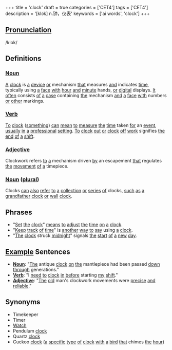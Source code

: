 +++
title = 'clock'
draft = true
categories = ['CET4']
tags = ['CET4']
description = '[klɔk] n.钟，仪表'
keywords = ['ai words', 'clock']
+++

## [Pronunciation](/en/post/pronunciation/)
/klok/

## Definitions
### [Noun](/en/post/noun/)
[A](/en/post/a/) [clock](/en/post/clock/) is [a](/en/post/a/) [device](/en/post/device/) [or](/en/post/or/) mechanism [that](/en/post/that/) measures [and](/en/post/and/) indicates [time](/en/post/time/), typically using [a](/en/post/a/) [face](/en/post/face/) [with](/en/post/with/) [hour](/en/post/hour/) [and](/en/post/and/) [minute](/en/post/minute/) hands, [or](/en/post/or/) [digital](/en/post/digital/) displays. [It](/en/post/it/) [often](/en/post/often/) consists [of](/en/post/of/) [a](/en/post/a/) [case](/en/post/case/) containing [the](/en/post/the/) mechanism [and](/en/post/and/) [a](/en/post/a/) [face](/en/post/face/) [with](/en/post/with/) numbers [or](/en/post/or/) [other](/en/post/other/) markings.

### [Verb](/en/post/verb/)
[To](/en/post/to/) [clock](/en/post/clock/) ([something](/en/post/something/)) [can](/en/post/can/) [mean](/en/post/mean/) [to](/en/post/to/) [measure](/en/post/measure/) [the](/en/post/the/) [time](/en/post/time/) taken [for](/en/post/for/) an [event](/en/post/event/), [usually](/en/post/usually/) [in](/en/post/in/) [a](/en/post/a/) [professional](/en/post/professional/) [setting](/en/post/setting/). [To](/en/post/to/) [clock](/en/post/clock/) [out](/en/post/out/) [or](/en/post/or/) [clock](/en/post/clock/) [off](/en/post/off/) [work](/en/post/work/) signifies [the](/en/post/the/) [end](/en/post/end/) [of](/en/post/of/) [a](/en/post/a/) [shift](/en/post/shift/).

### [Adjective](/en/post/adjective/)
Clockwork refers [to](/en/post/to/) [a](/en/post/a/) mechanism driven [by](/en/post/by/) an escapement [that](/en/post/that/) regulates [the](/en/post/the/) [movement](/en/post/movement/) [of](/en/post/of/) [a](/en/post/a/) timepiece.

### [Noun](/en/post/noun/) ([plural](/en/post/plural/))
Clocks [can](/en/post/can/) [also](/en/post/also/) [refer](/en/post/refer/) [to](/en/post/to/) [a](/en/post/a/) [collection](/en/post/collection/) [or](/en/post/or/) [series](/en/post/series/) [of](/en/post/of/) clocks, [such](/en/post/such/) [as](/en/post/as/) [a](/en/post/a/) [grandfather](/en/post/grandfather/) [clock](/en/post/clock/) [or](/en/post/or/) [wall](/en/post/wall/) [clock](/en/post/clock/).

## Phrases
- "[Set](/en/post/set/) [the](/en/post/the/) [clock](/en/post/clock/)" [means](/en/post/means/) [to](/en/post/to/) [adjust](/en/post/adjust/) [the](/en/post/the/) [time](/en/post/time/) [on](/en/post/on/) [a](/en/post/a/) [clock](/en/post/clock/).
- "[Keep](/en/post/keep/) [track](/en/post/track/) [of](/en/post/of/) [time](/en/post/time/)" is [another](/en/post/another/) [way](/en/post/way/) [to](/en/post/to/) [say](/en/post/say/) using [a](/en/post/a/) [clock](/en/post/clock/).
- "[The](/en/post/the/) [clock](/en/post/clock/) struck [midnight](/en/post/midnight/)" signals [the](/en/post/the/) [start](/en/post/start/) [of](/en/post/of/) [a](/en/post/a/) [new](/en/post/new/) [day](/en/post/day/).

## [Example](/en/post/example/) Sentences
- **[Noun](/en/post/noun/)**: "[The](/en/post/the/) antique [clock](/en/post/clock/) [on](/en/post/on/) [the](/en/post/the/) mantlepiece had been passed [down](/en/post/down/) [through](/en/post/through/) generations."
- **[Verb](/en/post/verb/)**: "I [need](/en/post/need/) [to](/en/post/to/) [clock](/en/post/clock/) [in](/en/post/in/) [before](/en/post/before/) starting [my](/en/post/my/) [shift](/en/post/shift/)."
- **[Adjective](/en/post/adjective/)**: "[The](/en/post/the/) [old](/en/post/old/) man's clockwork movements were [precise](/en/post/precise/) [and](/en/post/and/) [reliable](/en/post/reliable/)."

## Synonyms
- Timekeeper
- Timer
- [Watch](/en/post/watch/)
- Pendulum [clock](/en/post/clock/)
- Quartz [clock](/en/post/clock/)
- Cuckoo [clock](/en/post/clock/) ([a](/en/post/a/) [specific](/en/post/specific/) [type](/en/post/type/) [of](/en/post/of/) [clock](/en/post/clock/) [with](/en/post/with/) [a](/en/post/a/) [bird](/en/post/bird/) [that](/en/post/that/) chimes [the](/en/post/the/) [hour](/en/post/hour/))
